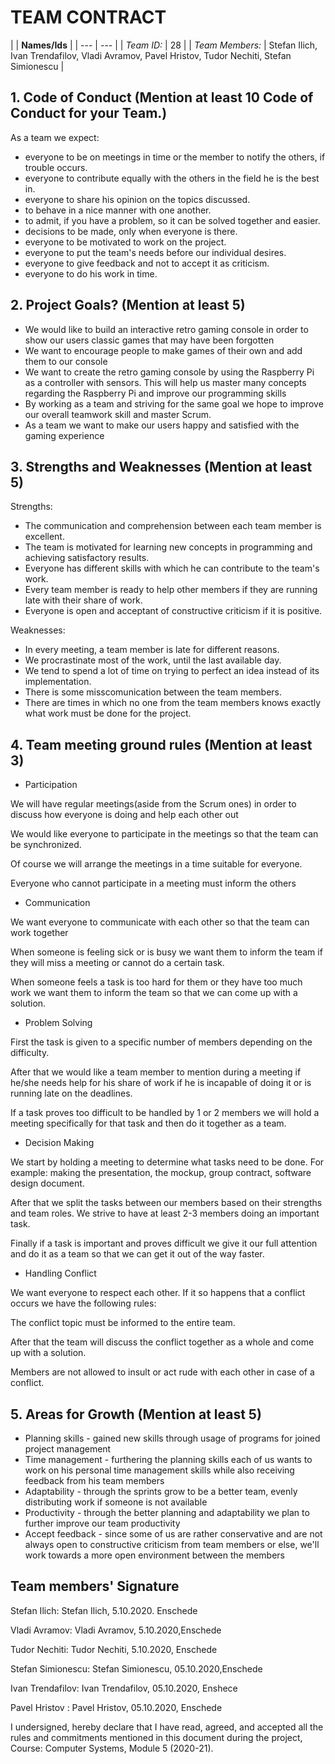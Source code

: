 # TEAM CONTRACT

|
 | **Names/Ids** |
| --- | --- |
| _Team ID:_ | 28 |
| _Team Members:_ | Stefan Ilich, Ivan Trendafilov, Vladi Avramov, Pavel Hristov, Tudor Nechiti, Stefan Simionescu |

## 1. Code of Conduct (Mention at least 10 Code of Conduct for your Team.)

As a team we expect:

- everyone to be on meetings in time or the member to notify the others, if trouble occurs.
- everyone to contribute equally with the others in the field he is the best in.
- everyone to share his opinion on the topics discussed.
- to behave in a nice manner with one another.
- to admit, if you have a problem, so it can be solved together and easier.
- decisions to be made, only when everyone is there.
- everyone to be motivated to work on the project.
- everyone to put the team&#39;s needs before our individual desires.
- everyone to give feedback and not to accept it as criticism.
- everyone to do his work in time.

## 2. Project Goals? (Mention at least 5)

- We would like to build an interactive retro gaming console in order to show our users classic games that may have been forgotten
- We want to encourage people to make games of their own and add them to our console
- We want to create the retro gaming console by using the Raspberry Pi as a controller with sensors. This will help us master many concepts regarding the Raspberry Pi and improve our programming skills
- By working as a team and striving for the same goal we hope to improve our overall teamwork skill and master Scrum.
- As a team we want to make our users happy and satisfied with the gaming experience

## 3. Strengths and Weaknesses (Mention at least 5)

Strengths:

- The communication and comprehension between each team member is excellent.
- The team is motivated for learning new concepts in programming and achieving satisfactory results.
- Everyone has different skills with which he can contribute to the team&#39;s work.
- Every team member is ready to help other members if they are running late with their share of work.
- Everyone is open and acceptant of constructive criticism if it is positive.

Weaknesses:

- In every meeting, a team member is late for different reasons.
- We procrastinate most of the work, until the last available day.
- We tend to spend a lot of time on trying to perfect an idea instead of its implementation.
- There is some misscomunication between the team members.
- There are times in which no one from the team members knows exactly what work must be done for the project.

## 4. Team meeting ground rules (Mention at least 3)

- Participation

We will have regular meetings(aside from the Scrum ones) in order to discuss how everyone is doing and help each other out

We would like everyone to participate in the meetings so that the team can be synchronized.

Of course we will arrange the meetings in a time suitable for everyone.

Everyone who cannot participate in a meeting must inform the others

- Communication

We want everyone to communicate with each other so that the team can work together

When someone is feeling sick or is busy we want them to inform the team if they will miss a meeting or cannot do a certain task.

When someone feels a task is too hard for them or they have too much work we want them to inform the team so that we can come up with a solution.

- Problem Solving

First the task is given to a specific number of members depending on the difficulty.

After that we would like a team member to mention during a meeting if he/she needs help for his share of work if he is incapable of doing it or is running late on the deadlines.

If a task proves too difficult to be handled by 1 or 2 members we will hold a meeting specifically for that task and then do it together as a team.

- Decision Making

We start by holding a meeting to determine what tasks need to be done. For example: making the presentation, the mockup, group contract, software design document.

After that we split the tasks between our members based on their strengths and team roles. We strive to have at least 2-3 members doing an important task.

Finally if a task is important and proves difficult we give it our full attention and do it as a team so that we can get it out of the way faster.

- Handling Conflict

We want everyone to respect each other. If it so happens that a conflict occurs we have the following rules:

The conflict topic must be informed to the entire team.

After that the team will discuss the conflict together as a whole and come up with a solution.

Members are not allowed to insult or act rude with each other in case of a conflict.

## 5. Areas for Growth (Mention at least 5)

- Planning skills - gained new skills through usage of programs for joined project management
- Time management - furthering the planning skills each of us wants to work on his personal time management skills while also receiving feedback from his team members
- Adaptability - through the sprints grow to be a better team, evenly distributing work if someone is not available
- Productivity - through the better planning and adaptability we plan to further improve our team productivity
- Accept feedback - since some of us are rather conservative and are not always open to constructive criticism from team members or else, we'll work towards a more open environment between the members

## Team members&#39; Signature

Stefan Ilich: Stefan Ilich, 5.10.2020. Enschede

Vladi Avramov: Vladi Avramov, 5.10.2020,Enschede

Tudor Nechiti: Tudor Nechiti, 5.10.2020, Enschede

Stefan Simionescu: Stefan Simionescu, 05.10.2020,Enschede

Ivan Trendafilov: Ivan Trendafilov, 05.10.2020, Enshece

Pavel Hristov : Pavel Hristov, 05.10.2020, Enschede

I undersigned, hereby declare that I have read, agreed, and accepted all the rules and commitments mentioned in this document during the project, Course: Computer Systems, Module 5 (2020-21).